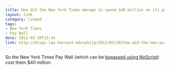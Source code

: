 ```yaml
---
title: How did the New York Times manage to spend $40 million on its pay wall?
layout: link
category: linked
tags:
- New York Times
- Pay Wall
date: 2011-03-30T13:34
link: http://blogs.law.harvard.edu/philg/2011/03/28/how-did-the-new-york-times-manage-to-spend-40-million-on-its-pay-wall/
---
```


So the New York Times Pay Wall (which can be [bypassed using NoScript](http://mylesbraithwaite.com/linked/2011/03/new-york-times-pay-wall-bypassed-with-noscript/)) cost them $40 million.